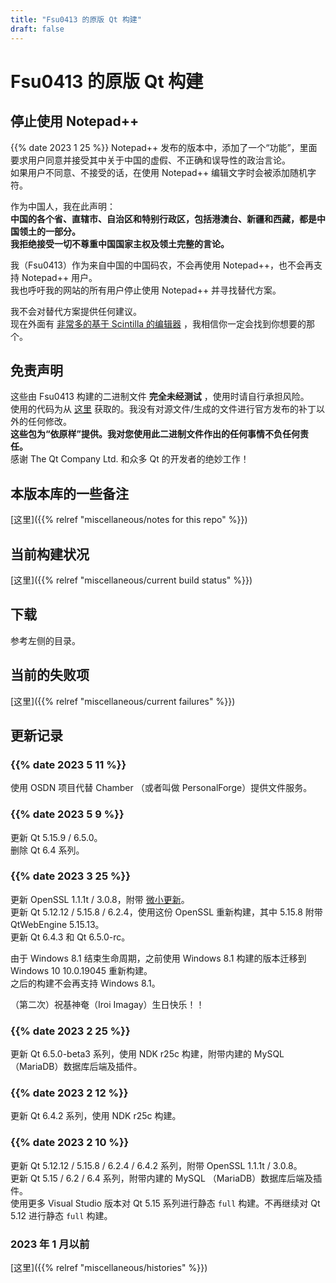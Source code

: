 ```yaml
---
title: "Fsu0413 的原版 Qt 构建"
draft: false
---
```


# Fsu0413 的原版 Qt 构建

## 停止使用 Notepad++

{{% date 2023 1 25 %}} Notepad++ 发布的版本中，添加了一个“功能”，里面要求用户同意并接受其中关于中国的虚假、不正确和误导性的政治言论。  
如果用户不同意、不接受的话，在使用 Notepad++ 编辑文字时会被添加随机字符。

作为中国人，我在此声明：  
**中国的各个省、直辖市、自治区和特别行政区，包括港澳台、新疆和西藏，都是中国领土的一部分。**   
**我拒绝接受一切不尊重中国国家主权及领土完整的言论。**

我（Fsu0413）作为来自中国的中国码农，不会再使用 Notepad++，也不会再支持 Notepad++ 用户。  
我也呼吁我的网站的所有用户停止使用 Notepad++ 并寻找替代方案。

我不会对替代方案提供任何建议。  
现在外面有 [非常多的基于 Scintilla 的编辑器](https://www.texteditors.org/cgi-bin/wiki.pl?ScintillaEditorFamily) ，我相信你一定会找到你想要的那个。

## 免责声明

这些由 Fsu0413 构建的二进制文件 __完全未经测试__ ，使用时请自行承担风险。  
使用的代码为从 [这里](http://download.qt.io) 获取的。我没有对源文件/生成的文件进行官方发布的补丁以外的任何修改。  
__这些包为“依原样”提供。我对您使用此二进制文件作出的任何事情不负任何责任。__  
感谢 The Qt Company Ltd. 和众多 Qt 的开发者的绝妙工作！

## 本版本库的一些备注

[这里]({{% relref "miscellaneous/notes for this repo" %}})

## 当前构建状况

[这里]({{% relref "miscellaneous/current build status" %}})

## 下载

参考左侧的目录。

## 当前的失败项

[这里]({{% relref "miscellaneous/current failures" %}})

## 更新记录

### {{% date 2023 5 11 %}}
使用 OSDN 项目代替 Chamber （或者叫做 PersonalForge）提供文件服务。

### {{% date 2023 5 9 %}}
更新 Qt 5.15.9 / 6.5.0。  
删除 Qt 6.4 系列。

### {{% date 2023 3 25 %}}
更新 OpenSSL 1.1.1t / 3.0.8，附带 [微小更新](https://www.openssl.org/news/secadv/20230322.txt)。  
更新 Qt 5.12.12 / 5.15.8 / 6.2.4，使用这份 OpenSSL 重新构建，其中 5.15.8 附带 QtWebEngine 5.15.13。   
更新 Qt 6.4.3 和 Qt 6.5.0-rc。

由于 Windows 8.1 结束生命周期，之前使用 Windows 8.1 构建的版本迁移到 Windows 10 10.0.19045 重新构建。  
之后的构建不会再支持 Windows 8.1。

（第二次）祝基神奄（Iroi Imagay）生日快乐！！

### {{% date 2023 2 25 %}}
更新 Qt 6.5.0-beta3 系列，使用 NDK r25c 构建，附带内建的 MySQL （MariaDB）数据库后端及插件。

### {{% date 2023 2 12 %}}
更新 Qt 6.4.2 系列，使用 NDK r25c 构建。

### {{% date 2023 2 10 %}}
更新 Qt 5.12.12 / 5.15.8 / 6.2.4 / 6.4.2 系列，附带 OpenSSL 1.1.1t / 3.0.8。  
更新 Qt 5.15 / 6.2 / 6.4 系列，附带内建的 MySQL （MariaDB）数据库后端及插件。  
使用更多 Visual Studio 版本对 Qt 5.15 系列进行静态 `full` 构建。不再继续对 Qt 5.12 进行静态 `full` 构建。

### 2023 年 1 月以前

[这里]({{% relref "miscellaneous/histories" %}})
